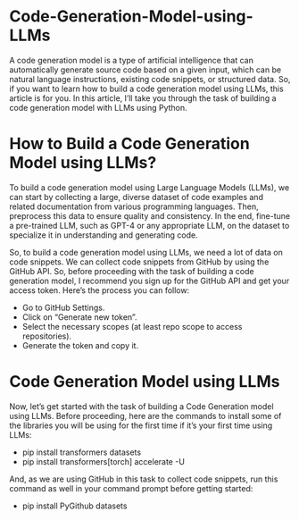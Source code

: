 # Code-Generation-Model-using-LLMs
A code generation model is a type of artificial intelligence that can automatically generate source code based on a given input, which can be natural language instructions, existing code snippets, or structured data. So, if you want to learn how to build a code generation model using LLMs, this article is for you. In this article, I’ll take you through the task of building a code generation model with LLMs using Python.
# How to Build a Code Generation Model using LLMs?
To build a code generation model using Large Language Models (LLMs), we can start by collecting a large, diverse dataset of code examples and related documentation from various programming languages. Then, preprocess this data to ensure quality and consistency. In the end, fine-tune a pre-trained LLM, such as GPT-4 or any appropriate LLM, on the dataset to specialize it in understanding and generating code.

So, to build a code generation model using LLMs, we need a lot of data on code snippets. We can collect code snippets from GitHub by using the GitHub API. So, before proceeding with the task of building a code generation model, I recommend you sign up for the GitHub API and get your access token. Here’s the process you can follow:


   - Go to GitHub Settings.
   - Click on “Generate new token”.
   - Select the necessary scopes (at least repo scope to access repositories).
   - Generate the token and copy it.

# Code Generation Model using LLMs
Now, let’s get started with the task of building a Code Generation model using LLMs. Before proceeding, here are the commands to install some of the libraries you will be using for the first time if it’s your first time using LLMs:

  - pip install transformers datasets
   - pip install transformers[torch] accelerate -U

And, as we are using GitHub in this task to collect code snippets, run this command as well in your command prompt before getting started:

   - pip install PyGithub datasets

